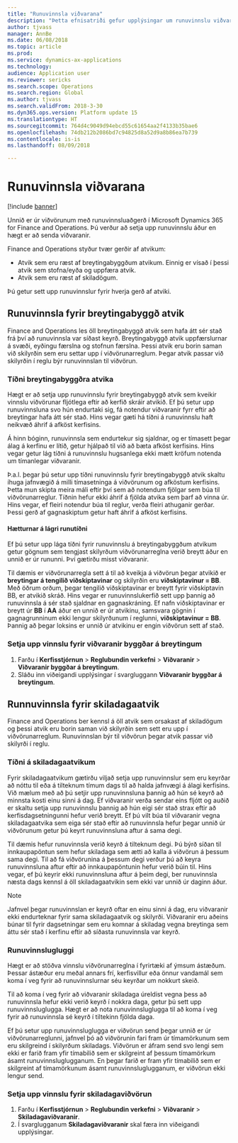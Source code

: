 ```yaml
---
title: "Runuvinnsla viðvarana"
description: "Þetta efnisatriði gefur upplýsingar um runuvinnslu viðvarana í Microsoft Dynamics 365 for Finance and Operations."
author: tjvass
manager: AnnBe
ms.date: 06/08/2018
ms.topic: article
ms.prod: 
ms.service: dynamics-ax-applications
ms.technology: 
audience: Application user
ms.reviewer: sericks
ms.search.scope: Operations
ms.search.region: Global
ms.author: tjvass
ms.search.validFrom: 2018-3-30
ms.dyn365.ops.version: Platform update 15
ms.translationtype: HT
ms.sourcegitcommit: 764d4c9049d94ebcd55c61654aa2f4133b35bae6
ms.openlocfilehash: 74db212b2086bd7c94825d8a52d9a8b86ea7b739
ms.contentlocale: is-is
ms.lasthandoff: 08/09/2018

---
```


# <a name="batch-processing-of-alerts"></a>Runuvinnsla viðvarana
[!include [banner](../includes/banner.md)]

Unnið er úr viðvörunum með runuvinnsluaðgerð í Microsoft Dynamics 365 for Finance and Operations. Þú verður að setja upp runuvinnslu áður en hægt er að senda viðvaranir.

Finance and Operations styður tvær gerðir af atvikum:

- Atvik sem eru ræst af breytingabyggðum atvikum. Einnig er vísað í þessi atvik sem stofna/eyða og uppfæra atvik.
- Atvik sem eru ræst af skiladögum.

Þú getur sett upp runuvinnslur fyrir hverja gerð af atviki.
        
## <a name="batch-processing-for-change-based-events"></a>Runuvinnsla fyrir breytingabyggð atvik
Finance and Operations les öll breytingabyggð atvik sem hafa átt sér stað frá því að runuvinnsla var síðast keyrð. Breytingabyggð atvik uppfærslurnar á svæði, eyðingu færslna og stofnun færslna. Þessi atvik eru borin saman við skilyrðin sem eru settar upp í viðvörunarreglum. Þegar atvik passar við skilyrðin í reglu býr runuvinnslan til viðvörun.

### <a name="frequency-for-change-based-events"></a>Tíðni breytingabyggðra atvika
Hægt er að setja upp runuvinnslu fyrir breytingabyggð atvik sem kveikir vinnslu viðvörunar fljótlega eftir að kerfið skráir atvikið. Ef þú setur upp runuvinnsluna svo hún endurtaki sig, fá notendur viðvaranir fyrr eftir að breytingar hafa átt sér stað. Hins vegar gæti há tíðni á runuvinnslu haft neikvæð áhrif á afköst kerfisins.

Á hinn bóginn, runuvinnsla sem endurtekur sig sjaldnar, og er tímasett þegar álag á kerfinu er lítið, getur hjálpað til við að bæta afköst kerfisins. Hins vegar getur lág tíðni á runuvinnslu hugsanlega ekki mætt kröfum notenda um tímanlegar viðvaranir.

Þ.a.l. þegar þú setur upp tíðni runuvinnslu fyrir breytingabyggð atvik skaltu íhuga jafnvægið á milli tímasetninga á viðvörunum og afköstum kerfisins. Þetta mun skipta meira máli eftir því sem að notendum fjölgar sem búa til viðvörunarreglur. Tíðnin hefur ekki áhrif á fjölda atvika sem þarf að vinna úr. Hins vegar, ef fleiri notendur búa til reglur, verða fleiri athuganir gerðar. Þessi gerð af gagnaskiptum getur haft áhrif á afköst kerfisins.

#### <a name="the-risks-of-low-batch-frequency"></a>Hætturnar á lágri runutíðni
Ef þú setur upp lága tíðni fyrir runuvinnslu á breytingabyggðum atvikum getur gögnum sem tengjast skilyrðum viðvörunarreglna verið breytt áður en unnið er úr rununni. Því gætirðu misst viðvaranir.

Til dæmis er viðvörunarregla sett á til að kveikja á viðvörun þegar atvikið er **breytingar á tengilið viðskiptavinar** og skilyrðin eru **viðskiptavinur = BB**. Með öðrum orðum, þegar tengilið viðskiptavinar er breytt fyrir viðskiptavin BB, er atvikið skráð. Hins vegar er runuvinnslukerfið sett upp þannig að runuvinnsla á sér stað sjaldnar en gagnaskráning. Ef nafn viðskiptavinar er breytt úr **BB** í **AA** áður en unnið er úr atvikinu, samsvara gögnin í gagnagrunninum ekki lengur skilyrðunum í reglunni, **viðskiptavinur = BB**. Þannig að þegar loksins er unnið úr atvikinu er engin viðvörun sett af stað.

### <a name="set-up-processing-for-change-based-alerts"></a>Setja upp vinnslu fyrir viðvaranir byggðar á breytingum
1. Farðu í **Kerfisstjórnun** &gt; **Reglubundin verkefni** &gt; **Viðvaranir** &gt; **Viðvaranir byggðar á breytingum**.
2. Sláðu inn viðeigandi upplýsingar í svargluggann **Viðvaranir byggðar á breytingum**.

## <a name="batch-processing-for-due-date-events"></a>Runnuvinnsla fyrir skiladagaatvik
Finance and Operations ber kennsl á öll atvik sem orsakast af skiladögum og þessi atvik eru borin saman við skilyrðin sem sett eru upp í viðvörunarreglum. Runuvinnslan býr til viðvörun þegar atvik passar við skilyrði í reglu.

### <a name="frequency-for-due-date-events"></a>Tíðni á skiladagaatvikum
Fyrir skiladagaatvikum gætirðu viljað setja upp runuvinnslur sem eru keyrðar að nóttu til eða á tilteknum tímum dags til að halda jafnvægi á álagi kerfisins. Við mælum með að þú setjir upp runuvinnsluna þannig að hún sé keyrð að minnsta kosti einu sinni á dag. Ef viðvaranir verða sendar eins fljótt og auðið er skaltu setja upp runuvinnslu þannig að hún eigi sér stað strax eftir að kerfisdagsetningunni hefur verið breytt. Ef þú vilt búa til viðvaranir vegna skiladagaatvika sem eiga sér stað eftir að runuvinnsla hefur þegar unnið úr viðvörunum getur þú keyrt runuvinnsluna aftur á sama degi.

Til dæmis hefur runuvinnsla verið keyrð á tilteknum degi. Þú býrð síðan til innkaupapöntun sem hefur skiladaga sem ætti að kalla á viðvörun á þessum sama degi. Til að fá viðvörunina á þessum degi verður þú að keyra runuvinnsluna aftur eftir að innkaupapöntunin hefur verið búin til. Hins vegar, ef þú keyrir ekki runuvinnsluna aftur á þeim degi, ber runuvinnsla næsta dags kennsl á öll skiladagaatvikin sem ekki var unnið úr daginn áður.

> [!NOTE]
> Jafnvel þegar runuvinnslan er keyrð oftar en einu sinni á dag, eru viðvaranir ekki endurteknar fyrir sama skiladagaatvik og skilyrði. Viðvaranir eru aðeins búnar til fyrir dagsetningar sem eru komnar á skiladag vegna breytinga sem áttu sér stað í kerfinu eftir að síðasta runuvinnsla var keyrð.

### <a name="batch-processing-window"></a>Runuvinnslugluggi
Hægt er að stöðva vinnslu viðvörunarreglna í fyrirtæki af ýmsum ástæðum. Þessar ástæður eru meðal annars frí, kerfisvillur eða önnur vandamál sem koma í veg fyrir að runuvinnslurnar séu keyrðar um nokkurt skeið.

Til að koma í veg fyrir að viðvaranir skiladaga úreldist vegna þess að runuvinnsla hefur ekki verið keyrð í nokkra daga, getur þú sett upp runuvinnsluglugga. Hægt er að nota runuvinnsluglugga til að koma í veg fyrir að runuvinnsla sé keyrð í tiltekinn fjölda daga.

Ef þú setur upp runuvinnsluglugga er viðvörun send þegar unnið er úr viðvörunarreglunni, jafnvel þó að viðvörunin fari fram úr tímamörkunum sem eru skilgreind í skilyrðum skiladags. Viðvörun er áfram send svo lengi sem ekki er farið fram yfir tímabilið sem er skilgreint af þessum tímamörkum ásamt runuvinnsluglugganum. En þegar farið er fram yfir tímabilið sem er skilgreint af tímamörkunum ásamt runuvinnsluglugganum, er viðvörun ekki lengur send.

### <a name="set-up-processing-for-due-date-alerts"></a>Setja upp vinnslu fyrir skiladagaviðvörun
1. Farðu í **Kerfisstjórnun** &gt; **Reglubundin verkefni** &gt; **Viðvaranir** &gt; **Skiladagaviðvaranir**.
2. Í svarglugganum **Skiladagaviðvaranir** skal færa inn viðeigandi upplýsingar.

